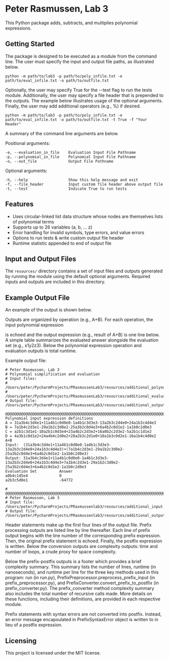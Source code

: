 # Peter Rasmussen, Lab 3

This Python package adds, subtracts, and multiplies polynomial expressions. 

## Getting Started

The package is designed to be executed as a module from the command line. The user must specify the
input and output file paths, as illustrated below.

```shell
python -m path/to/lab3 -p path/to/poly_infile.txt -e path/to/eval_infile.txt -o path/to/outfile.txt
```

Optionally, the user may specify True for the --test flag to run the tests module. Additionally, the
user may specify a file header that is prepended to the outputs. The example below illustrates usage
of the optional arguments. Finally, the user may add additional operators (e.g., %) if desired.

```shell
python -m path/to/lab3 -p path/to/poly_infile.txt -e path/to/eval_infile.txt -o path/to/outfile.txt -t True -f "Your Header"
```

A summary of the command line arguments are below.

Positional arguments:

    -e, --evaluation_in_file    Evaluation Input File Pathname
    -p, --polynomial_in_file    Polynomial Input File Pathname
    -o, --out_file              Output File Pathname

Optional arguments:

    -h, --help                  Show this help message and exit
    -f, --file_header           Input custom file header above output file
    -t, --test                  Indicate True to run tests

## Features

* Uses circular-linked list data structure whose nodes are themselves lists of polynomial terms
* Supports up to 26 variables (a, b, ... z) 
* Error handling for invalid symbols, type errors, and value errors
* Options to run tests & write custom output file header
* Runtime statistic appended to end of output file

## Input and Output Files

The ```resources/``` directory contains a set of input files and outputs generated by running the
module using the default optional arguments. Required inputs and outputs are included in this directory.

## Example Output File

An example of the output is shown below.

Outputs are organized by operation (e.g., A+B). For each operation, the input polynomial expression

is echoed and the output expression (e.g., result of A+B) is one line below. A simple table
summarizes the evaluated answer alongside the evaluation set (e.g., x1y2z3). Below the polynomial
expression operation and evaluation outputs is total runtime.

Example output file:

    # Peter Rasmussen, Lab 3
    # Polynomial simplification and evaluation
    # Input files:
    #	/Users/peter/PycharmProjects/PRasmussenLab3/resources/additional_polynomial_input_04.txt
    #	/Users/peter/PycharmProjects/PRasmussenLab3/resources/additional_evaluation_input_02.txt
    # Output file: /Users/peter/PycharmProjects/PRasmussenLab3/resources/additional_output_04_02.txt

    @@@@@@@@@@@@@@@@@@@@@@@@@@@@@@@@@@@@@@@@@@@@@@@@@@@@@@@@@@@@@@@@@@@@@@@@@@@@@@@@@@@@@@@@@@@@@@@@@@
    Polynomial input expression definitions
    A = 31a3b4c3d4e1+11a4b1c0d0e0-1a4b1c3d3e3-13a2b3c2d4e0+24a1b3c4d4e3
    B = 7a1b4c2d3e1-29a1b2c3d0e2-25a3b2c0d4e3+6a4b2c0d1e2-1a1b0c2d0e3
    C = a2b1c3d1e1-10a2b1c0d3e4+23a4b2c2d3e2+16a0b2c2d3e2-5a2b1c1d1e2
    D = 4a3b1c0d1e2+24a4b4c2d0e2+28a2b3c2d1e0+18a1b3c0d2e1-16a1b4c4d0e2
    A+B
    Input:	(31a3b4c3d4e1+11a4b1c0d0e0-1a4b1c3d3e3-13a2b3c2d4e0+24a1b3c4d4e3)+(7a1b4c2d3e1-29a1b2c3d0e2-25a3b2c0d4e3+6a4b2c0d1e2-1a1b0c2d0e3)
    Output:	31a3b4c3d4e1+11a4b1c0d0e0-1a4b1c3d3e3-13a2b3c2d4e0+24a1b3c4d4e3+7a1b4c2d3e1-29a1b2c3d0e2-25a3b2c0d4e3+6a4b2c0d1e2-1a1b0c2d0e3
    Evaluation Set			Answer
    a0b4c1d5e4				0
    a2b3c5d0e1				-64772

    # @@@@@@@@@@@@@@@@@@@@@@@@@@@@@@@@@@@@@@@@@@@@@@@@@@@@@@@@@@@@@@@@@@@@@@@@@@@@@@@@@@@@@@@@@@@@@@@@@@
    # Peter Rasmussen, Lab 3
    # Input file: /Users/peter/PycharmProjects/PRasmussenlab3/resources/additional_input.txt
    # Output file: /Users/peter/PycharmProjects/PRasmussenlab3/resources/additional_output.txt



Header statements make up the first four lines of the output file. Prefix processing outputs are
listed line by line thereafter. Each line of prefix output begins with the line number of the
corresponding prefix expression. Then, the original prefix statement is echoed. Finally, the postfix
expression is written. Below the conversion outputs are complexity outputs: time and number of
loops, a crude proxy for space complexity.

Below the prefix-postfix outputs is a footer which provides a brief complexity summary. This summary
lists the number of lines, runtime (in nanoseconds), and runtime per line for the three key methods
used in this program: run (in run.py), PrefixPreprocessor.preprocess_prefix_input (in
prefix_preprocessor.py), and PrefixConverter.convert_prefix_to_postfix (in prefix_converter.py).
The prefix_converter method complexity summary also includes the total number of recursive calls
made. More details on these functions, including their definitions, are provided in each respective
module.

Prefix statements with syntax errors are not converted into postfix. Instead, an error message
encapsulated in PrefixSyntaxError object is written to in lieu of a postfix expression.

## Licensing

This project is licensed under the MIT license.
